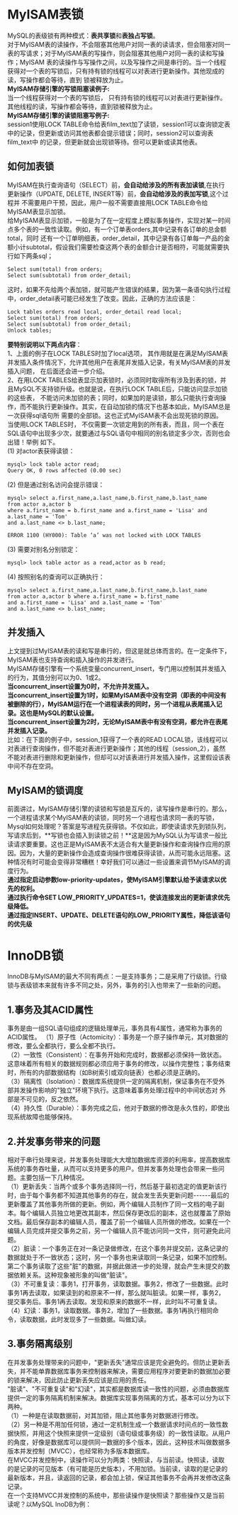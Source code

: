 # MyISAM表锁  
MySQL的表级锁有两种模式：**表共享锁**和**表独占写锁**。  
对于MyISAM表的读操作，不会阻塞其他用户对同一表的读请求，但会阻塞对同一表的写请求；对于MyISAM表的写操作，则会阻塞其他用户对同一表的读和写操作；MyISAM
表的读操作与写操作之间，以及写操作之间是串行的。当一个线程获得对一个表的写锁后，只有持有锁的线程可以对表进行更新操作。其他现成的读，写操作都会等待，直到
锁被释放为止。  
**MyISAM存储引擎的写锁阻塞读例子:**  
当一个线程获得对一个表的写锁后， 只有持有锁的线程可以对表进行更新操作。其他线程的读，写操作都会等待，直到锁被释放为止。  
**MyISAM存储引擎的读锁阻塞写例子:**  
session1使用LOCK TABLE命令给表film_text加了读锁，session1可以查询锁定表中的记录，但更新或访问其他表都会提示错误；同时，session2可以查询表film_text中
的记录，但更新就会出现锁等待。但可以更新或读其他表。  
## 如何加表锁  
MyISAM在执行查询语句（SELECT）前，**会自动给涉及的所有表加读锁**,在执行更新操作（UPDATE, DELETE, INSERT等）前，**会自动给涉及的表加写锁**,这个过程并
不需要用户干预，因此，用户一般不需要直接用LOCK TABLE命令给MyISAM表显示加锁。  
给MyISAM表显示加锁，一般是为了在一定程度上模拟事务操作，实现对某一时间点多个表的一致性读取。例如，有一个订单表orders,其中记录有各订单的总金额total，同时
还有一个订单明细表，order_detail，其中记录有各订单每一产品的金额小计subtotal，假设我们需要检查这两个表的金额合计是否相符，可能就需要执行如下两条sql；
```
Select sum(total) from orders;
Select sum(subtotal) from order_detail;
```
这时，如果不先给两个表加锁，就可能产生错误的结果，因为第一条语句执行过程中，order_detail表可能已经发生了改变。因此，正确的方法应该是：
```
Lock tables orders read local, order_detail read local;
Select sum(total) from orders;
Select sum(subtotal) from order_detail;
Unlock tables;
```
**要特别说明以下两点内容**：  
1、上面的例子在LOCK TABLES时加了local选项， 其作用就是在满足MyISAM表并发插入条件情况下，允许其他用户在表尾并发插入记录，有关MyISAM表的并发插入问题，
在后面还会进一步介绍。   
2、在用LOCK TABLES给表显示加表锁时，必须同时取得所有涉及到表的锁，并且MySQL不支持锁升级。也就是说，在执行LOCK TABLE后，只能访问显示加锁的这些表，
不能访问未加锁的表；同时，如果加的是读锁，那么只能执行查询操作，而不能执行更新操作。其实，在自动加锁的情况下也基本如此，MyISAM总是一次获得sql语句所
需要的全部锁。这也正式MyISAM表不会出现死锁的原因。  
当使用LOCK TABLES时， 不仅需要一次锁定用到的所有表，而且，同一个表在SQL语句中出现多少次，就要通过与SQL语句中相同的别名锁定多少次，否则也会出错！举例
如下。  
(1) 对actor表获得读锁：  
```
mysql> lock table actor read; 
Query OK, 0 rows affected (0.00 sec)
```
(2) 但是通过别名访问会提示错误：  
```
mysql> select a.first_name,a.last_name,b.first_name,b.last_name 
from actor a,actor b 
where a.first_name = b.first_name and a.first_name = 'Lisa' and a.last_name = 'Tom' 
and a.last_name <> b.last_name;

ERROR 1100 (HY000): Table ‘a’ was not locked with LOCK TABLES
```
(3) 需要对别名分别锁定：  
```
mysql> lock table actor as a read,actor as b read;
```
(4) 按照别名的查询可以正确执行：  
```
mysql> select a.first_name,a.last_name,b.first_name,b.last_name 
from actor a,actor b where a.first_name = b.first_name 
and a.first_name = 'Lisa' and a.last_name = 'Tom' 
and a.last_name <> b.last_name;
```
## 并发插入  
上文提到过MyISAM表的读和写是串行的，但这是就总体而言的。在一定条件下，MyISAM表也支持查询和插入操作的并发进行。   
MyISAM存储引擎有一个系统变量concurrent_insert，专门用以控制其并发插入的行为，其值分别可以为0、1或2。  
**当concurrent_insert设置为0时，不允许并发插入。**  
**当concurrent_insert设置为1时，如果MyISAM表中没有空洞（即表的中间没有被删除的行），MyISAM运行在一个进程读表的同时，另一个进程从表尾插入记录。这也是MySQL的默认设置。**  
**当concurrent_insert设置为2时，无论MyISAM表中有没有空洞，都允许在表尾并发插入记录。**  
比如：在下面的例子中，session_1获得了一个表的READ LOCAL锁，该线程可以对表进行查询操作，但不能对表进行更新操作；其他的线程（session_2），虽然不能对表进行删除和更新操作，但却可以对该表进行并发插入操作，这里假设该表中间不存在空洞。  
## MyISAM的锁调度  
前面讲过，MyISAM存储引擎的读锁和写锁是互斥的，读写操作是串行的。那么，一个进程请求某个MyISAM表的读锁，同时另一个进程也请求同一表的写锁，Mysql如何处理呢？答案是写进程先获得锁。不仅如此，即使读请求先到锁队列，写请求后到，**写锁也会插入到读锁之前！**这是因为MySQL认为写请求一般比读请求要重要。这也正是MyISAM表不太适合有大量更新操作和查询操作应用的原因。因为，大量的更新操作会造成查询操作很难获得读锁，从而可能永远阻塞。这种情况有时可能会变得非常糟糕！幸好我们可以通过一些设置来调节MyISAM的调度行为。  
**通过指定启动参数low-priority-updates，使MyISAM引擎默认给予读请求以优先的权利。  
通过执行命令SET LOW_PRIORITY_UPDATES=1，使该连接发出的更新请求优先级降低。  
通过指定INSERT、UPDATE、DELETE语句的LOW_PRIORITY属性，降低该语句的优先级**  
# InnoDB锁   
InnoDB与MyISAM的最大不同有两点：一是支持事务；二是采用了行级锁。行级锁与表级锁本来就有许多不同之处，另外，事务的引入也带来了一些新的问题。  
## 1.事务及其ACID属性  
事务是由一组SQL语句组成的逻辑处理单元，事务具有4属性，通常称为事务的ACID属性。
（1）原子性（Actomicity）：事务是一个原子操作单元，其对数据的修改，要么全都执行，要么全都不执行。  
（2）一致性（Consistent）：在事务开始和完成时，数据都必须保持一致状态。这意味着所有相关的数据规则都必须应用于事务的修改，以操作完整性；事务结束时，所有的内部数据结构（如B树索引或双向链表）也都必须是正确的。  
（3）隔离性（Isolation）：数据库系统提供一定的隔离机制，保证事务在不受外部并发操作影响的"独立"环境下执行。这意味着事务处理过程中的中间状态对 外部是不可见的，反之依然。  
（4）持久性（Durable）：事务完成之后，他对于数据的修改是永久性的，即使出现系统故障也能够保持。  
## 2.并发事务带来的问题  
相对于串行处理来说，并发事务处理能大大增加数据库资源的利用率，提高数据库系统的事务吞吐量，从而可以支持更多的用户。但并发事务处理也会带来一些问题。主要包括一下几种情况。  
（1）更新丢失：当两个或多个事务选择同一行，然后基于最初选定的值更新该行时，由于每个事务都不知道其他事务的存在，就会发生丢失更新问题------最后的更新覆盖了其他事务所做的更新。例如，两个编辑人员制作了同一文档的电子副本。每个编辑人员独立地更改其副本，然后保存更改后的副本，这也就覆盖了原始文档。最后保存副本的编辑人员，覆盖了前一个编辑人员所做的修改。如果在一个编辑人员完成并提交事务之前，另一个编辑人员不能访问同一文件，则可避免此问题。  
（2）脏读：一个事务正在对一条记录做修改，在这个事务并提交前，这条记录的数据就处于不一致状态；这时，另一个事务也来读取同一条记录，如果不加控制。第二个事务读取了这些"脏"的数据，并据此做进一步的处理，就会产生未提交的数据依赖关系。这种现象被形象的叫做"脏读"。   
（3）不可重复读：事务1，打开事务，读取数据。事务2，修改了一些数据。此时事务1再去读取，如果读到的和原来不一样，那么就叫脏读。如果一样，事务2，提交事务后。事务1再去读取。发现和原来的数据不一样，此时叫不可重复读。
（4）幻读：事务1，读取数据。事务2，增加了一些数据。事务1再执行相同命令，读取数据，此时发现多了一些数据。叫做幻读。
## 3.事务隔离级别    
在并发事务处理带来的问题中，"更新丢失"通常应该是完全避免的。但防止更新丢失，并不能单靠数据库事务来控制器来解决，需要应用程序对要更新的数据加必要的锁来解决，因此防止更新丢失应该是应用的责任。  
"脏读"、"不可重复读"和"幻读"，其实都是数据库读一致性的问题，必须由数据库提供一定的事务隔离机制来解决。数据库实现事务隔离的方式，基本可以分为以下两种。  
（1）一种是在读取数据前，对其加锁，阻止其他事务对数据进行修改。  
（2）另一种是不用加任何锁，通过一定机制生成一个数据请求时间点的一致性数据快照，并用这个快照来提供一定级别（语句级或事务级）的一致性读取。从用户的角度，好像是数据库可以提供同一数据的多个版本，因此，这种技术叫做数据多版本并发控制（MVCC），也经常称为多版本数据库。  
在MVCC并发控制中，读操作可以分为两类：快照读，与当前读。快照读，读取的是记录的可见版本（有可能是历史版本），不用加锁。当前读，读取的是记录的最新版本，并且，读返回的记录，都会加上锁，保证其他事务不会再并发修改这条记录。  
在一个支持MVCC并发控制的系统中，那些读操作是快照读？那些操作又是当前读呢？以MySQL InoDB为例：


